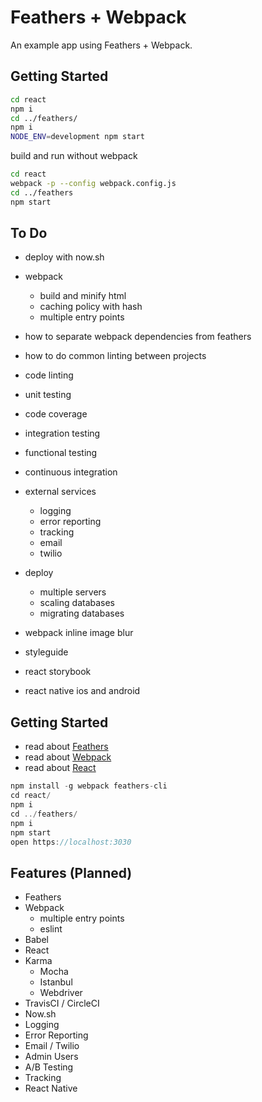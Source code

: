 # Feathers + Webpack

An example app using Feathers + Webpack.

## Getting Started

```sh
cd react
npm i
cd ../feathers/
npm i
NODE_ENV=development npm start
```

build and run without webpack

```sh
cd react
webpack -p --config webpack.config.js
cd ../feathers
npm start
```

## To Do

- deploy with now.sh

- webpack
  - build and minify html
  - caching policy with hash
  - multiple entry points

- how to separate webpack dependencies from feathers
- how to do common linting between projects

- code linting
- unit testing
- code coverage
- integration testing
- functional testing
- continuous integration

- external services
  - logging
  - error reporting
  - tracking
  - email
  - twilio
- deploy
  - multiple servers
  - scaling databases
  - migrating databases

- webpack inline image blur
- styleguide
- react storybook
- react native ios and android

## Getting Started

- read about [Feathers](http://docs.feathersjs.com/)
- read about [Webpack](https://webpack.github.io/docs)
- read about [React](https://facebook.github.io/react/docs)

```js
npm install -g webpack feathers-cli
cd react/
npm i
cd ../feathers/
npm i
npm start
open https://localhost:3030
```

## Features (Planned)

- Feathers
- Webpack
  - multiple entry points
  - eslint
- Babel
- React
- Karma
  - Mocha
  - Istanbul
  - Webdriver
- TravisCI / CircleCI
- Now.sh
- Logging
- Error Reporting
- Email / Twilio
- Admin Users
- A/B Testing
- Tracking
- React Native
